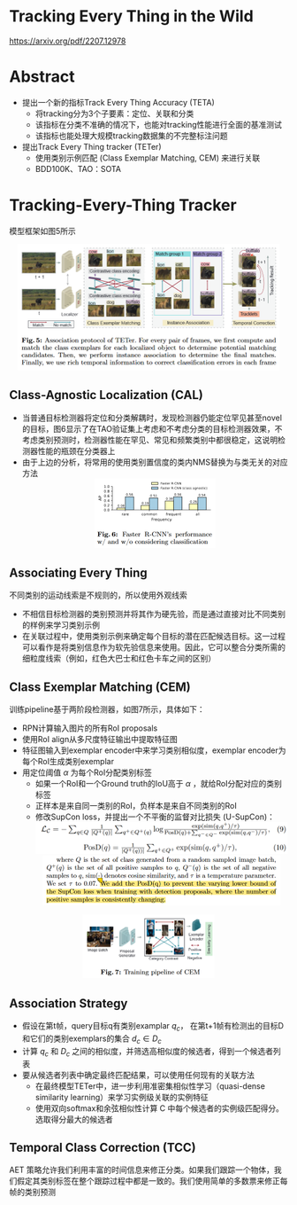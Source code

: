 # Tracking Every Thing in the Wild
https://arxiv.org/pdf/2207.12978
# Abstract
- 提出一个新的指标Track Every Thing Accuracy (TETA)
  - 将tracking分为3个子要素：定位、关联和分类
  - 该指标在分类不准确的情况下，也能对tracking性能进行全面的基准测试
  - 该指标也能处理大规模tracking数据集的不完整标注问题
- 提出Track Every Thing tracker (TETer) 
  - 使用类别示例匹配 (Class Exemplar Matching, CEM) 来进行关联
  - BDD100K、TAO：SOTA

# Tracking-Every-Thing Tracker
模型框架如图5所示
<center><img src=../images/image-84.png style="zoom:50%"></center>

## Class-Agnostic Localization (CAL)
- 当普通目标检测器将定位和分类解耦时，发现检测器仍能定位罕见甚至novel的目标，图6显示了在TAO验证集上考虑和不考虑分类的目标检测器效果，不考虑类别预测时，检测器性能在罕见、常见和频繁类别中都很稳定，这说明检测器性能的瓶颈在分类器上
- 由于上边的分析，将常用的使用类别置信度的类内NMS替换为与类无关的对应方法
    <center><img src=../images/image-85.png style="zoom:50%"></center>

## Associating Every Thing
不同类别的运动线索是不规则的，所以使用外观线索
- 不相信目标检测器的类别预测并将其作为硬先验，而是通过直接对比不同类别的样例来学习类别示例
- 在关联过程中，使用类别示例来确定每个目标的潜在匹配候选目标。这一过程可以看作是将类别信息作为软先验信息来使用。因此，它可以整合分类所需的细粒度线索（例如，红色大巴士和红色卡车之间的区别）

## Class Exemplar Matching (CEM)
训练pipeline基于两阶段检测器，如图7所示，具体如下：
- RPN计算输入图片的所有RoI proposals
- 使用RoI align从多尺度特征输出中提取特征图
- 特征图输入到exemplar encoder中来学习类别相似度，exemplar encoder为每个RoI生成类别exemplar
- 用定位阈值 $\alpha$ 为每个RoI分配类别标签
  - 如果一个RoI和一个Ground truth的IoU高于 $\alpha$ ，就给RoI分配对应的类别标签
  - 正样本是来自同一类别的RoI，负样本是来自不同类别的RoI
  - 修改SupCon loss，并提出一个不平衡的监督对比损失 (U-SupCon)：
    <center><img src=../images/image-87.png style="zoom:50%"></center>
    <center><img src=../images/image-93.png style="zoom:50%"></center>
<center><img src=../images/image-86.png style="zoom:50%"></center>

## Association Strategy
- 假设在第t帧，query目标q有类别examplar $q_c$， 在第t+1帧有检测出的目标D和它们的类别exemplars的集合 $d_c \in D_c$ 
- 计算 $q_c$ 和 $D_c$ 之间的相似度，并筛选高相似度的候选者，得到一个候选者列表
- 要从候选者列表中确定最终匹配结果，可以使用任何现有的关联方法
  - 在最终模型TETer中，进一步利用准密集相似性学习（quasi-dense similarity learning）来学习实例级关联的实例特征
  - 使用双向softmax和余弦相似性计算 C 中每个候选者的实例级匹配得分。选取得分最大的候选者

## Temporal Class Correction (TCC)
AET 策略允许我们利用丰富的时间信息来修正分类。如果我们跟踪一个物体，我们假定其类别标签在整个跟踪过程中都是一致的。我们使用简单的多数票来修正每帧的类别预测